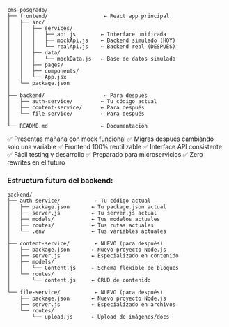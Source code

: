 ```
cms-posgrado/
├── frontend/                  ← React app principal
│   ├── src/
│   │   ├── services/
│   │   │   ├── api.js        ← Interface unificada
│   │   │   ├── mockApi.js    ← Backend simulado (HOY)
│   │   │   └── realApi.js    ← Backend real (DESPUÉS)
│   │   ├── data/
│   │   │   └── mockData.js   ← Base de datos simulada
│   │   ├── pages/
│   │   ├── components/
│   │   └── App.jsx
│   └── package.json
│
├── backend/                   ← Para después
│   ├── auth-service/         ← Tu código actual
│   ├── content-service/      ← Para después  
│   └── file-service/         ← Para después
│
└── README.md                 ← Documentación
```

✅ Presentas mañana con mock funcional
✅ Migras después cambiando solo una variable
✅ Frontend 100% reutilizable
✅ Interface API consistente
✅ Fácil testing y desarrollo
✅ Preparado para microservicios
✅ Zero rewrites en el futuro



### Estructura futura del backend:
```
backend/
├── auth-service/           ← Tu código actual
│   ├── package.json       ← Tu package.json actual
│   ├── server.js          ← Tu server.js actual  
│   ├── models/            ← Tus modelos actuales
│   ├── routes/            ← Tus rutas actuales
│   └── .env               ← Tus variables actuales
│
├── content-service/        ← NUEVO (para después)
│   ├── package.json       ← Nuevo proyecto Node.js
│   ├── server.js          ← Especializado en contenido
│   ├── models/
│   │   └── Content.js     ← Schema flexible de bloques
│   └── routes/
│       └── content.js     ← CRUD de contenido
│
└── file-service/           ← NUEVO (para después)
    ├── package.json       ← Nuevo proyecto Node.js
    ├── server.js          ← Especializado en archivos
    └── routes/
        └── upload.js      ← Upload de imágenes/docs
```